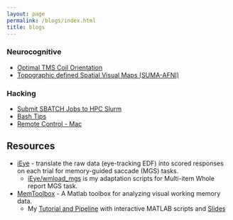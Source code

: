 ```yaml
---
layout: page
permalink: /blogs/index.html
title: blogs
---
```


### Neurocognitive

- [Optimal TMS Coil Orientation](https://classic-comb-130.notion.site/Optimal-TMS-Coil-Orientation-67cead69b489400e82980f61b68994c1?pvs=4)
- [Topographic defined Spatial Visual Maps (SUMA-AFNI)](https://classic-comb-130.notion.site/Topographical-Spatial-Visual-Maps-183d241be78e4a37b98755d7fdab9bba?pvs=4)

### Hacking

- [Submit SBATCH Jobs to HPC Slurm](https://classic-comb-130.notion.site/Submit-Jobs-to-HPC-Slurm-34dfb2417fa0407da32dae4002401d5e?pvs=4)
- [Bash Tips](https://classic-comb-130.notion.site/ssh-Issues-baa2e0ac79a54d108c5ace253c709eca?pvs=4)
- [Remote Control - Mac](https://classic-comb-130.notion.site/Remote-Control-Mac-02d1741e3bc74ca69758ba912a1a3ad9?pvs=4)

## Resources

- [iEye](https://wemackey.github.io/iEye/) - translate the raw data (eye-tracking EDF) into scored responses on each trial for memory-guided saccade (MGS) tasks.
  - [iEye/wmload_mgs](https://github.com/Qingqing-Yang-177/iEye_qy-WMLoads/tree/iEye_ts/) is my adaptation scripts for Multi-item Whole report MGS task.
- [MemToolbox](https://github.com/visionlab/MemToolbox) - A Matlab toolbox for analyzing visual working memory data.
  - My [Tutorial and Pipeline](https://github.com/Qingqing-Yang-177/MemToolbox_Tutorial-Pipeline/tree/master) with interactive MATLAB scripts and [Slides](https://github.com/Qingqing-Yang-177/MemToolbox_Tutorial-Pipeline/blob/master/tutorial_slides.pdf)


<br>
